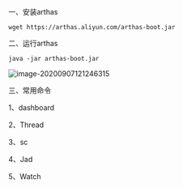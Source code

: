 一、安装arthas

```
wget https://arthas.aliyun.com/arthas-boot.jar
```

二、运行arthas

```
java -jar arthas-boot.jar 
```

![image-20200907121246315](C:\Users\ZLM\AppData\Roaming\Typora\typora-user-images\image-20200907121246315.png)

三、常用命令

1、dashboard

2、Thread

3、sc

4、Jad

5、Watch